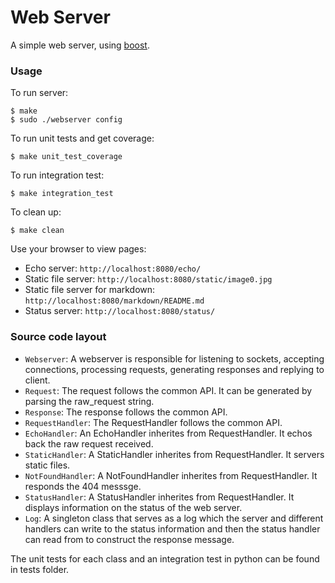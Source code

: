 # Web Server 

A simple web server, using [boost](http://www.boost.org/doc/libs/1_62_0/doc/html/boost_asio.html). 

### Usage

To run server:
```
$ make
$ sudo ./webserver config
```

To run unit tests and get coverage:
```
$ make unit_test_coverage
```

To run integration test:
```
$ make integration_test
```

To clean up:
```
$ make clean
```

Use your browser to view pages: 
* Echo server: `http://localhost:8080/echo/`
* Static file server: `http://localhost:8080/static/image0.jpg`
* Static file server for markdown: `http://localhost:8080/markdown/README.md`
* Status server: `http://localhost:8080/status/`

### Source code layout
* `Webserver`: A webserver is responsible for listening to sockets, accepting connections, processing requests, generating responses and replying to client. 
* `Request`: The request follows the common API. It can be generated by parsing the raw_request string. 
* `Response`: The response follows the common API. 
* `RequestHandler`: The RequestHandler follows the common API. 
* `EchoHandler`: An EchoHandler inherites from RequestHandler. It echos back the raw request received. 
* `StaticHandler`: A StaticHandler inherites from RequestHandler. It servers static files. 
* `NotFoundHandler`: A NotFoundHandler inherites from RequestHandler. It responds the 404 messsge.
* `StatusHandler`: A StatusHandler inherites from RequestHandler. It displays information on the status of the web server.
* `Log`: A singleton class that serves as a log which the server and different handlers can write to the status information and then the status handler can read from to construct the response message.

The unit tests for each class and an integration test in python can be found in tests folder. 
